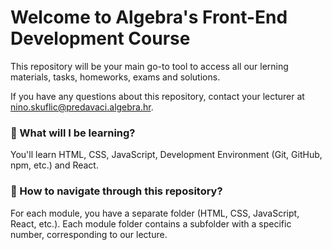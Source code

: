 # Welcome to Algebra's Front-End Development Course

This repository will be your main go-to tool to access all our lerning materials, tasks, homeworks, exams and solutions.

If you have any questions about this repository, contact your lecturer at nino.skuflic@predavaci.algebra.hr.
 
### 📙 What will I be learning?
You'll learn HTML, CSS, JavaScript, Development Environment (Git, GitHub, npm, etc.) and React.

### 🔎 How to navigate through this repository? 
For each module, you have a separate folder (HTML, CSS, JavaScript, React, etc.). Each module folder contains a subfolder with a specific number, corresponding to our lecture.

